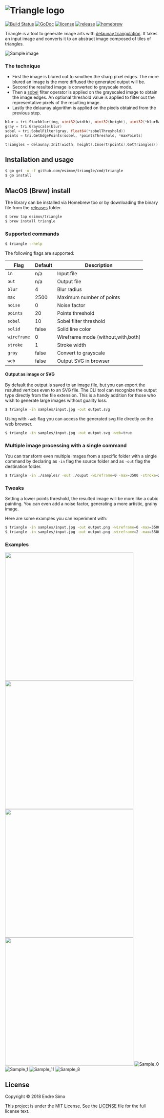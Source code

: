 
# ![Triangle logo](https://user-images.githubusercontent.com/883386/32769128-4d9625c6-c923-11e7-9a96-030f2f0efff3.png)

[![Build Status](https://travis-ci.org/esimov/triangle.svg?branch=master)](https://travis-ci.org/esimov/triangle)
[![GoDoc](https://godoc.org/github.com/golang/gddo?status.svg)](https://godoc.org/github.com/esimov/triangle)
[![license](https://img.shields.io/github/license/mashape/apistatus.svg?style=flat)](./LICENSE)
[![release](https://img.shields.io/badge/release-v1.0.3-blue.svg)]()
[![homebrew](https://img.shields.io/badge/homebrew-v1.0.3-orange.svg)]()

Triangle is a tool to generate image arts with [delaunay triangulation](https://en.wikipedia.org/wiki/Delaunay_triangulation). It takes an input image and converts it to an abstract image composed of tiles of triangles.

![Sample image](https://github.com/esimov/triangle/blob/master/output/sample_3.png)

### The technique
* First the image is blured out to smothen the sharp pixel edges. The more blured an image is the more diffused the generated output will be.
* Second the resulted image is converted to grayscale mode. 
* Then a [sobel](https://en.wikipedia.org/wiki/Sobel_operator) filter operator is applied on the grayscaled image to obtain the image edges. An optional threshold value is applied to filter out the representative pixels of the resulting image.
* Lastly the delaunay algorithm is applied on the pixels obtained from the previous step.

```go
blur = tri.Stackblur(img, uint32(width), uint32(height), uint32(*blurRadius))
gray = tri.Grayscale(blur)
sobel = tri.SobelFilter(gray, float64(*sobelThreshold))
points = tri.GetEdgePoints(sobel, *pointsThreshold, *maxPoints)

triangles = delaunay.Init(width, height).Insert(points).GetTriangles()
```
## Installation and usage
```bash
$ go get -u -f github.com/esimov/triangle/cmd/triangle
$ go install
```
## MacOS (Brew) install
The library can be installed via Homebrew too or by downloading the binary file from the [releases](https://github.com/esimov/triangle/releases) folder.

```bash
$ brew tap esimov/triangle
$ brew install triangle
```

### Supported commands

```bash
$ triangle --help
```
The following flags are supported:

| Flag | Default | Description |
| --- | --- | --- |
| `in` | n/a | Input file |
| `out` | n/a | Output file |
| `blur` | 4 | Blur radius |
| `max` | 2500 | Maximum number of points |
| `noise` | 0 | Noise factor |
| `points` | 20 | Points threshold |
| `sobel` | 10 | Sobel filter threshold |
| `solid` | false | Solid line color |
| `wireframe` | 0 | Wireframe mode (without,with,both) |
| `stroke` | 1 | Stroke width |
| `gray` | false | Convert to grayscale |
| `web` | false | Output SVG in browser |

#### Output as image or SVG
By default the output is saved to an image file, but you can export the resulted vertices even to an SVG file. The CLI tool can recognize the output type directly from the file extension. This is a handy addition for those who wish to generate large images without guality loss.

```bash
$ triangle -in samples/input.jpg -out output.svg
```

Using with `-web` flag you can access the generated svg file directly on the web browser.


```bash
$ triangle -in samples/input.jpg -out output.svg -web=true
```

### Multiple image processing with a single command
You can transform even multiple images from a specific folder with a single command by declaring as `-in` flag the source folder and as `-out` flag the destination folder.

```bash
$ triangle -in ./samples/ -out ./ouput -wireframe=0 -max=3500 -stroke=2 -blur=2 -noise=4
```
### Tweaks
Setting a lower points threshold, the resulted image will be more like a cubic painting. You can even add a noise factor, generating a more artistic, grainy image.

Here are some examples you can experiment with:
```bash
$ triangle -in samples/input.jpg -out output.png -wireframe=0 -max=3500 -stroke=2 -blur=2
$ triangle -in samples/input.jpg -out output.png -wireframe=2 -max=5500 -stroke=1 -blur=10
```

### Examples

<a href="https://github.com/esimov/triangle/blob/master/output/sample_3.png"><img src="https://github.com/esimov/triangle/blob/master/output/sample_3.png" width=420/></a>
<a href="https://github.com/esimov/triangle/blob/master/output/sample_4.png"><img src="https://github.com/esimov/triangle/blob/master/output/sample_4.png" width=420/></a>
<a href="https://github.com/esimov/triangle/blob/master/output/sample_5.png"><img src="https://github.com/esimov/triangle/blob/master/output/sample_5.png" width=420/></a>
<a href="https://github.com/esimov/triangle/blob/master/output/sample_6.png"><img src="https://github.com/esimov/triangle/blob/master/output/sample_6.png" width=420/></a>
![Sample_0](https://github.com/esimov/triangle/blob/master/output/sample_0.png)
![Sample_1](https://github.com/esimov/triangle/blob/master/output/sample_1.png)
![Sample_11](https://github.com/esimov/triangle/blob/master/output/sample_11.png)
![Sample_8](https://github.com/esimov/triangle/blob/master/output/sample_8.png)


## License
Copyright © 2018 Endre Simo

This project is under the MIT License. See the [LICENSE](https://github.com/esimov/triangle/blob/master/LICENSE) file for the full license text.
